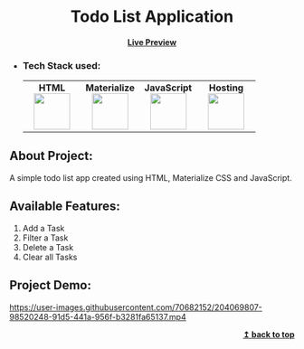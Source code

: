 <h1 align="center">Todo List Application</h1> 
<h4 align="center"><a href="https://naveenkumar-j.github.io/Todo-List-Application-using-JavaScript/" target="_blank">Live Preview</a></h4> 

- ### Tech Stack used:
	<center>
		<table>
			<tbody>
				<tr>
					<td width="25%" align="center">
						<span><strong>HTML</strong></span><br/>
						<img height="64px" width="64px" src="https://github.com/uiwjs/file-icons/blob/master/icon/html.svg">
					</td>
					<td width="25%" align="center">
						<span><strong>Materialize</strong></span><br/>
						<img height="64px" width="64px" src="https://github.com/prplx/svg-logos/blob/master/svg/materialize.svg">
					</td>
          <td width="25%" align="center">
						<span><strong>JavaScript</strong></span><br/>
						<img height="64px" width="64px" src="https://github.com/uiwjs/file-icons/blob/master/icon/javascript.svg">
					</td>
          <td width="25%" align="center">
						<span><strong>Hosting</strong></span><br/>
						<img height="64px" width="64px" src="https://github.com/rdimascio/icons/blob/master/icons/light/github.svg">
					</td>
				</tr>
			</tbody>
		</table>
	</center>

## About Project:
A simple todo list app created using HTML, Materialize CSS and JavaScript.

## Available Features:
1. Add a Task
2. Filter a Task
3. Delete a Task
4. Clear all Tasks

## Project Demo:
https://user-images.githubusercontent.com/70682152/204069807-98520248-91d5-441a-956f-b3281fa65137.mp4

<div align="right">
    <b><a href="#">↥ back to top</a></b>
</div>

